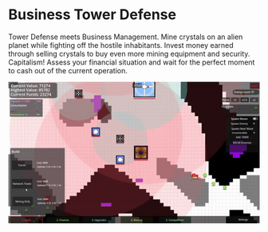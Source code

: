 # Business Tower Defense
Tower Defense meets Business Management. Mine crystals on an alien planet while fighting off the hostile inhabitants.
Invest money earned through selling crystals to buy even more mining equipment and security. Capitalism!
Assess your financial situation and wait for the perfect moment to cash out of the current operation.

![Alt text](businessTD_preview.gif?raw=true "businessTD_preview gif")
